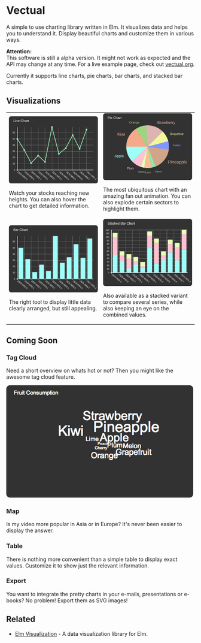 # Vectual

A simple to use charting library written in Elm.
It visualizes data and helps you to understand it.
Display beautiful charts and customize them in various ways.

**Attention:** \
This software is still a alpha version.
It might not work as expected and the API may change at any time.
For a live example page, check out [vectual.org](https://vectual.org).

Currently it supports line charts, pie charts,
bar charts, and stacked bar charts.


## Visualizations

<table>
  <tr>
    <td width="50%">
      <img src="images/latest/lineChart.svg" alt="Line Chart">
      <p>
        Watch your stocks reaching new heights.
        You can also hover the chart to get detailed information.
      </p>
    </td>
    <td width="50%">
      <img src="images/latest/pieChart.svg" alt="Pie Chart">
      <p>
        The most ubiquitous chart with an amazing fan out animation.
        You can also explode certain sectors to highlight them.
      </p>
    </td>
  </tr>
  <tr>
    <td width="50%">
      <img src="images/latest/barChart.svg" alt="Bar Chart">
      <p>
        The right tool to display little data clearly arranged,
        but still appealing.
      </p>
    </td>
    <td width="50%">
      <img src="images/latest/barChartStacked.svg" alt="Pie Chart">
      <p>
        Also available as a stacked variant to compare several series,
        while also keeping an eye on the combined values.
      </p>
    </td>
  </tr>
</table>


## Coming Soon

### Tag Cloud

Need a short overview on whats hot or not?
Then you might like the awesome tag cloud feature.

![Tag Cloud](images/1.0.0/tagCloud.png)


### Map

Is my video more popular in Asia or in Europe?
It's never been easier to display the answer.


### Table

There is nothing more convenient than a simple table to display exact values.
Customize it to show just the relevant information.


### Export

You want to integrate the pretty charts in your e-mails,
presentations or e-books?
No problem! Export them as SVG images!


## Related

- [Elm Visualization] - A data visualization library for Elm.

[Elm Visualization]: https://github.com/gampleman/elm-visualization
